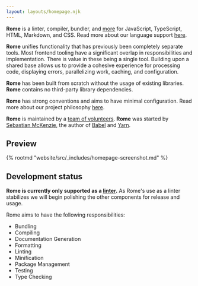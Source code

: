 ```yaml
---
layout: layouts/homepage.njk
---
```


<!--
# The Rome Frontend Toolchain
-->

**Rome** is a linter, compiler, bundler, and [more](https://romefrontend.dev/#development-status) for JavaScript, TypeScript, HTML, Markdown, and CSS. Read more about our language support [here](https://romefrontend.dev/docs/language-support).

**Rome** unifies functionality that has previously been completely separate tools. Most frontend tooling have a significant overlap in responsibilities and implementation. There is value in these being a single tool. Building upon a shared base allows us to provide a cohesive experience for processing code, displaying errors, parallelizing work, caching, and configuration.

**Rome** has been built from scratch without the usage of existing libraries. **Rome** contains no third-party library dependencies.

**Rome** has strong conventions and aims to have minimal configuration. Read more about our project philosophy [here](https://romefrontend.dev/about#philosophy).

**Rome** is maintained by a [team of volunteers](https://romefrontend.dev/contributing/team). **Rome** was started by [Sebastian McKenzie](https://twitter.com/sebmck), the author of [Babel](https://babeljs.io) and [Yarn](https://yarnpkg.com).

## Preview

{% rootmd "website/src/_includes/homepage-screenshot.md" %}

## Development status

**Rome is currently only supported as a [linter](/docs/lint).** As Rome's use as a linter stabilizes we will begin polishing the other components for release and usage.

Rome aims to have the following responsibilities:

- Bundling
- Compiling
- Documentation Generation
- Formatting
- Linting
- Minification
- Package Management
- Testing
- Type Checking
